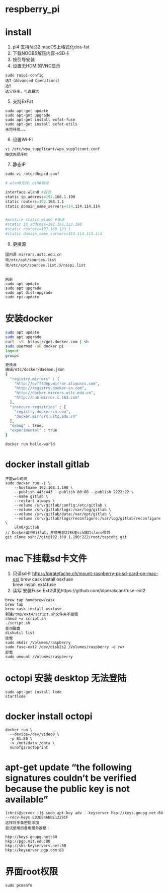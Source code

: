 # respberry_pi

# install 
1. pi4 支持fat32 macOS上格式化dos-fat
2. 下载NOOBS解压内容->SD卡
3. 按引导安装
4. 设置无HDMI的VNC显示
```
sudo raspi-config
选7（Advanced Operations）
选5 
选分辨率，可选最大
```
5. 支持ExFat
```
sudo apt-get update
sudo apt-get upgrade
sudo apt-get install exfat-fuse
sudo apt-get install exfat-utils
未完待续。。。
```
6. 设置Wi-Fi
```
vi /etc/wpa_supplicant/wpa_supplicant.conf
按优先顺序排
```
7. 静态IP
```s
sudo vi /etc/dhcpcd.conf

# wlan0无线，eth0有线

interface wlan0 #首选
static ip_address=192.168.1.190
static routers=192.168.1.1
static domain_name_servers=114.114.114.114


#profile static_wlan0 #备选
#static ip_address=192.168.123.190
#static routers=192.168.123.1
#static domain_name_servers=114.114.114.114
```
9. 更换源
```
国内源 mirrors.ustc.edu.cn
改/etc/apt/sources.list
改/etc/apt/sources.list.d/raspi.list


刷新
sudo apt update
sudo apt upgrade
sudo apt dist-upgrade
sudo rpi-update
```

# 安装docker
```bash
sudo apt update
sudo apt upgrade
curl -sSL https://get.docker.com | sh
sudo usermod -aG docker pi
logout
groups

更换源
编辑/etc/docker/daemon.json
{
  "registry-mirrors" : [
    "http://ovfftd6p.mirror.aliyuncs.com",
    "http://registry.docker-cn.com",
    "http://docker.mirrors.ustc.edu.cn",
    "http://hub-mirror.c.163.com"
  ],
  "insecure-registries" : [
    "registry.docker-cn.com",
    "docker.mirrors.ustc.edu.cn"
  ],
  "debug" : true,
  "experimental" : true
}

docker run hello-world
```

# docker install gitlab
```
不能web访问
sudo docker run -i \
    --hostname 192.168.1.190 \
    --publish 443:443 --publish 80:80 --publish 2222:22 \
    --name gitlab \
    --restart always \
    --volume /srv/gitlab/config:/etc/gitlab \
    --volume /srv/gitlab/logs:/var/log/gitlab \
    --volume /srv/gitlab/data:/var/opt/gitlab \
    --volume /srv/gitlab/logs/reconfigure:/var/log/gitlab/reconfigure \
    ulm0/gitlab
// Docker运行Gitlab，并使用非22标准ssh端口clone项目
git clone ssh://git@192.168.1.190:222/root/testobj.git 
```

# mac下挂载sd卡文件
1. 只读sd卡
https://piratefache.ch/mount-raspberry-pi-sd-card-on-mac-os/
brew cask install osxfuse  
brew install ext4fuse
2. 读写
安装Fuse Ext2详见https://github.com/alperakcan/fuse-ext2
```
brew tap homebrew/cask
brew tap
brew cask install osxfuse
新建/tmp/ext4/script.sh文件夹不能错
chmod +x script.sh
./script.sh
查询磁盘
diskutil list
挂载
sudo mkdir /Volumes/raspberry
sudo fuse-ext2 /dev/disk2s2 /Volumes/raspberry -o rw+ 
卸载
sudo umount /Volumes/raspberry
```
# octopi 安装 desktop 无法登陆
```
sudo apt-get install lxde
startlxde
```

# docker install octopi
```
docker run \
  --device=/dev/video0 \
  -p 81:80 \
  -v /mnt/data:/data \
  nunofgs/octoprint
```
# apt-get update “the following signatures couldn’t be verified because the public key is not available”
```
[chris@server ~]$ sudo apt-key adv --keyserver hkp://keys.gnupg.net:80 --recv-keys EB3E94ADBE1229CF
这样将多条密钥添加
尝试使用的备用服务器是：

hkp://keys.gnupg.net:80
hkp://pgp.mit.edu:80
hkp://sks-keyservers.net:80
hkp://keyserver.pgp.com:80
```

# 界面root权限
```
sudo pcmanfm
```

#
